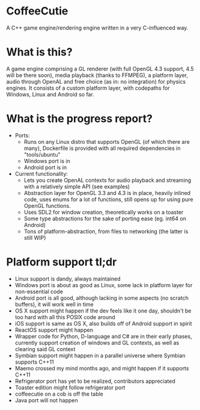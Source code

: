 # CoffeeCutie
A C++ game engine/rendering engine written in a very C-influenced way.

# What is this?
A game engine comprising a GL renderer (with full OpenGL 4.3 support, 4.5 will be there soon), media playback (thanks to FFMPEG), a platform layer, audio through OpenAL and free choice (as in: no integration) for physics engines. It consists of a custom platform layer, with codepaths for Windows, Linux and Android so far.

# What is the progress report?
 - Ports:
   - Runs on any Linux distro that supports OpenGL (of which there are many), Dockerfile is provided with all required dependencies in "tools/ubuntu"
   - Windows port is in
   - Android port is in
 - Current functionality:
   - Lets you create OpenAL contexts for audio playback and streaming with a relatively simple API (see examples)
   - Abstraction layer for OpenGL 3.3 and 4.3 is in place, heavily inlined code, uses enums for a lot of functions, still opens up for using pure OpenGL functions.
   - Uses SDL2 for window creation, theoretically works on a toaster
   - Some type abstractions for the sake of porting ease (eg. int64 on Android)
   - Tons of platform-abstraction, from files to networking (the latter is still WIP)


# Platform support tl;dr
 - Linux support is dandy, always maintained
 - Windows port is about as good as Linux, some lack in platform layer for non-essential code
 - Android port is all good, although lacking in some aspects (no scratch buffers), it will work well in time
 - OS X support might happen if the dev feels like it one day, shouldn't be too hard with all this POSIX code around
 - iOS support is same as OS X, also builds off of Android support in spirit
 - ReactOS support might happen
 - Wrapper code for Python, D-language and C# are in their early phases, currently support creation of windows and GL contexts, as well as clearing said GL context
 - Symbian support might happen in a parallel universe where Symbian supports C++11
 - Maemo crossed my mind months ago, and might happen if it supports C++11
 - Refrigerator port has yet to be realized, contributors appreciated
 - Toaster edition might follow refrigerator port
 - coffeecutie on a cob is off the table
 - Java port will not happen
